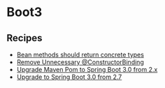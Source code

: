 # Boot3

## Recipes

* [Bean methods should return concrete types](precisebeantype.md)
* [Remove Unnecessary @ConstructorBinding](removeconstructorbindingannotation.md)
* [Upgrade Maven Pom to Spring Boot 3.0 from 2.x](mavenpomupgrade.md)
* [Upgrade to Spring Boot 3.0 from 2.7](upgradespringboot_3_0.md)


